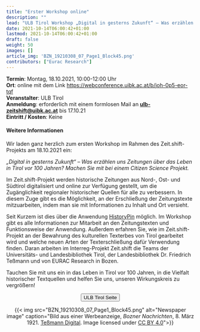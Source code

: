 ```yaml
---
title: "Erster Workshop online"
description: ""
lead: "ULB Tirol Workshop „Digital in gesterns Zukunft“ – Was erzählen uns Zeitungen über das Leben in Tirol vor 100 Jahren?"
date: 2021-10-14T06:00:42+01:00
lastmod: 2021-10-14T06:00:42+01:00
draft: false
weight: 50
images: []
article_img: 'BZN_19210308_07_Page1_Block45.png'
contributors: ["Eurac Research"]
---
```



<strong>Termin</strong>: Montag, 18.10.2021, 10:00-12:00 Uhr<br />
<strong>Ort</strong>: online mit dem Link <a href="https://webconference.uibk.ac.at/b/joh-0p5-eor-tqf" target="_blank">https://webconference.uibk.ac.at/b/joh-0p5-eor-tqf</a><br />
<strong>Veranstalter</strong>: ULB Tirol<br />
<strong>Anmeldung</strong>: erforderlich mit einem formlosen Mail an <strong>ulb-zeitshift@uibk.ac.at</strong> bis 17.10.21<br />
<strong>Eintritt / Kosten</strong>: Keine


#### Weitere Informationen

Wir laden ganz herzlich zum ersten Workshop im Rahmen des Zeit.shift-Projekts am 18.10.2021 ein:


<em>„Digital in gesterns Zukunft“ – Was erzählen uns Zeitungen über das Leben in Tirol vor 100 Jahren? Machen Sie mit bei einem Citizen Science Projekt.</em>

Im Zeit.shift-Projekt werden historische Zeitungen aus Nord-, Ost- und Südtirol digitalisiert und online zur Verfügung gestellt, um die Zugänglichkeit regionaler historischer Quellen für alle zu verbessern. In diesem Zuge gibt es die Möglichkeit, an der Erschließung der Zeitungstexte mitzuarbeiten, indem man sie mit Informationen zu Inhalt und Ort versieht.

Seit Kurzem ist dies über die Anwendung <a href="https://www.historypin.org/de/zeit-shift" target="_blank">HistoryPin</a> möglich. Im Workshop gibt es alle Informationen zur Mitarbeit an den Zeitungstexten und Funktionsweise der Anwendung. Außerdem erfahren Sie, wie im Zeit.shift-Projekt an der Bewahrung des kulturellen Texterbes von Tirol gearbeitet wird und welche neuen Arten der Texterschließung dafür Verwendung finden. Daran arbeiten im Interreg-Projekt Zeit.shift die Teams der Universitäts- und Landesbibliothek Tirol, der Landesbibliothek Dr. Friedrich Teßmann und von EURAC Research in Bozen.

Tauchen Sie mit uns ein in das Leben in Tirol vor 100 Jahren, in die Vielfalt historischer Textquellen und helfen Sie uns, unseren Wirkungskreis zu vergrößern!


<p style="text-align: center"><a href="https://www.uibk.ac.at/events/2021/10/18/workshop-digital-in-gesterns-zukunft"><button type="button" class="btn btn-success">ULB Tirol Seite</button></a></p>


<center>
  {{< img src="BZN_19210308_07_Page1_Block45.png" alt="Newspaper image" caption="Bild aus einer Werbeanzeige, <em>Bozner Nachrichten</em>, 8. März 1921. <a href='http://digital.tessmann.it/tessmannDigital/Zeitungsarchiv/Seite/Zeitung/37/1/08.03.1921/130489/7' target='_blank'>Teßmann Digital</a>. Image licensed under <a href='http://creativecommons.org/licenses/by/4.0/' target='_blank'>CC BY 4.0</a>">}}
</center>